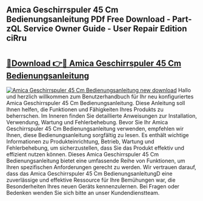 ## Amica Geschirrspuler 45 Cm Bedienungsanleitung PDf Free Download - Part-zQL Service Owner Guide - User Repair Edition ciRru

# <h2><a href="http://df4vgjt.blite.top/?on=Amica+Geschirrspuler+45+Cm+Bedienungsanleitung">🔗Download 👉🔴 Amica Geschirrspuler 45 Cm Bedienungsanleitung</a></h2>

[![Amica Geschirrspuler 45 Cm Bedienungsanleitung new download](https://i.imgur.com/lujVjoI.png)](http://df4vgjt.blite.top/?on=Amica+Geschirrspuler+45+Cm+Bedienungsanleitung)
Hallo und herzlich willkommen zum Benutzerhandbuch für Ihr neu konfiguriertes Amica Geschirrspuler 45 Cm Bedienungsanleitung. Diese Anleitung soll Ihnen helfen, die Funktionen und Fähigkeiten Ihres Produkts zu beherrschen. Im Inneren finden Sie detaillierte Anweisungen zur Installation, Verwendung, Wartung und Fehlerbehebung. Bevor Sie Ihr Amica Geschirrspuler 45 Cm Bedienungsanleitung verwenden, empfehlen wir Ihnen, diese Bedienungsanleitung sorgfältig zu lesen. Es enthält wichtige Informationen zu Produkteinrichtung, Betrieb, Wartung und Fehlerbehebung, um sicherzustellen, dass Sie das Produkt effektiv und effizient nutzen können. Dieses Amica Geschirrspuler 45 Cm Bedienungsanleitung bietet eine umfassende Reihe von Funktionen, um Ihren spezifischen Anforderungen gerecht zu werden. Wir vertrauen darauf, dass das Amica Geschirrspuler 45 Cm BedienungsanleitungD eine zuverlässige und effektive Ressource für Ihre Bemühungen war, die Besonderheiten Ihres neuen Geräts kennenzulernen. Bei Fragen oder Bedenken wenden Sie sich bitte an unser Kundendienstteam.
